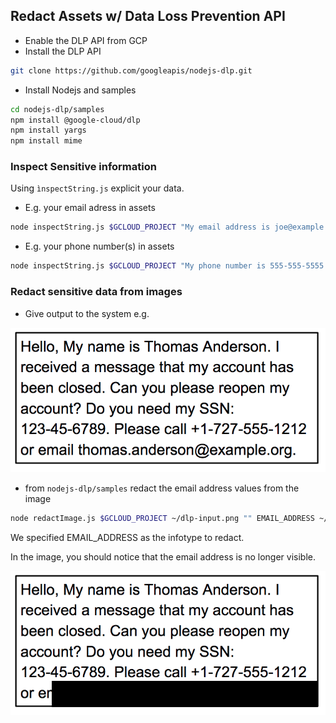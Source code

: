 ## Redact Assets w/ Data Loss Prevention API 


- Enable the DLP API from GCP 
- Install the DLP API

```sh
git clone https://github.com/googleapis/nodejs-dlp.git
```

- Install Nodejs and samples 
```sh
cd nodejs-dlp/samples
npm install @google-cloud/dlp
npm install yargs
npm install mime
```


### Inspect Sensitive information
Using `ìnspectString.js` explicit your data.

- E.g. your email adress in assets
```sh
node inspectString.js $GCLOUD_PROJECT "My email address is joe@example.com."
```
- E.g. your phone number(s) in assets
```sh
node inspectString.js $GCLOUD_PROJECT "My phone number is 555-555-5555."
```

### Redact sensitive data from images

- Give output to the system e.g.


![Hi From GCP Code Editor](dlp-input.png)


- from `nodejs-dlp/samples` redact the email address values from the image

```sh
node redactImage.js $GCLOUD_PROJECT ~/dlp-input.png "" EMAIL_ADDRESS ~/dlp-redacted.png
```

We specified EMAIL_ADDRESS as the infotype to redact. 

In the image, you should notice that the email address is no longer visible.

![This is cool!](dlp-redacted.png)


 
